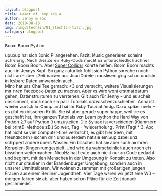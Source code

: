 ```yaml
---
layout: blogpost
title: Heart of Camp Tag 4
author: Jenny & abc
date: 2018-08-13
img: /img/stechlin/01_stechlin-tisch.jpg
category: blogpost
---
```



Boom Boom Python

upupup hat sich Sonic Pi angesehen. Fazit: Music generieren scheint schwierig. Nach drei Zeilen Ruby-Code macht es unterschiedlich schnell Boom Boom Boom. Aber [Super Collider](https://supercollider.github.io/) könnte helfen.
Boom Boom machts auch in Jennys Kopf. So ganz natürlich fühlt sich Python sprechen noch nicht an – aber : Zeitmarken aus Json Dateien rauslesen ging schon und sie in lesbare Daten umwandeln auch.  
Mino hat uns Chai Tee gemacht <3 und versucht, weitere Visualisierungen mit ihren Facebook-Daten zu machen. Aber es wird wohl erstmal darum gehen, Datenstrukturen zu verstehen. Gilt auch für Jenny – und es scheit uns sinnvoll, doch noch ein paar Tutorials dazwischenzuschieben. 
Anna ist wieder zurück im Camp und hat ihr Ruby Tutorial fertig. Dazu später mehr – es gibt ein bisschen Kritik. Sie ist aber gerade super happy, weil sie es geschafft hat, ihre ganzen Tutorials von Learn python the Hard Way von Python 2.7 auf Python 3 umzustellen. Die Syntax ist verschieden (Klammern bei print()-Methode zB.) So weit, Tag = ‘wiederholung‘. Print (Tag) * 3.
Abc hat nicht so viel Computer-time verbracht, es gibt hier Seen, mit freundlichen Fischen drin und außerdem hat sie ein Sup dabei und schippert andere übers Wasser. Ein bisschen hat sie aber auch an ihren Konsolen-Dingen rumgespielt. Und wird da wahrscheinlich auch noch ein bisschen weitermachen. 
NicoHz hat heute auch nicht nur an Code gedacht und beginnt, mit den Menschen in der Umgebung in Kontakt zu treten. Also nicht nur draußen in der Brandenburger Umgebung, sondern auch in unserer Unmittelbaren. Wir wohnen zusammen mit großartigen jungen Frauen aus einem Berliner  Jugendtreff. Vier Tage waren wir jetzt eine WG – morgen fahren sie ab, aber haben schon Pläne für die Zeit danach geschmiedet.

***

